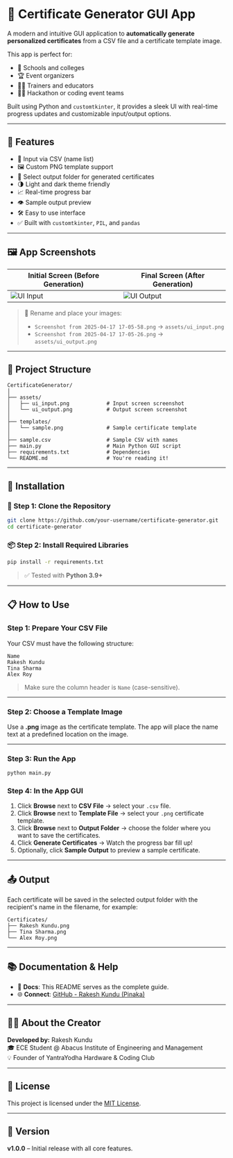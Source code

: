
# 🧾 Certificate Generator GUI App

A modern and intuitive GUI application to **automatically generate personalized certificates** from a CSV file and a certificate template image.

This app is perfect for:
- 🏫 Schools and colleges
- 🏆 Event organizers
- 🧑‍🏫 Trainers and educators
- 🧑‍💻 Hackathon or coding event teams

Built using Python and `customtkinter`, it provides a sleek UI with real-time progress updates and customizable input/output options.

---

## 🚀 Features

- 📄 Input via CSV (name list)
- 🖼️ Custom PNG template support
- 💾 Select output folder for generated certificates
- 🌗 Light and dark theme friendly
- 📈 Real-time progress bar
- 👁️ Sample output preview
- 🛠️ Easy to use interface
- ✅ Built with `customtkinter`, `PIL`, and `pandas`

---

## 🖼️ App Screenshots

| Initial Screen (Before Generation) | Final Screen (After Generation) |
|-----------------------------------|----------------------------------|
| ![UI Input](assets/ui_input.png)  | ![UI Output](assets/ui_output.png) |

> 📝 Rename and place your images:
> - `Screenshot from 2025-04-17 17-05-58.png` → `assets/ui_input.png`
> - `Screenshot from 2025-04-17 17-05-26.png` → `assets/ui_output.png`

---

## 📁 Project Structure

```
CertificateGenerator/
│
├── assets/
│   ├── ui_input.png            # Input screen screenshot
│   └── ui_output.png           # Output screen screenshot
│
├── templates/
│   └── sample.png              # Sample certificate template
│
├── sample.csv                  # Sample CSV with names
├── main.py                     # Main Python GUI script
├── requirements.txt            # Dependencies
└── README.md                   # You're reading it!
```

---

## 🧰 Installation

### 🔗 Step 1: Clone the Repository

```bash
git clone https://github.com/your-username/certificate-generator.git
cd certificate-generator
```

### 📦 Step 2: Install Required Libraries

```bash
pip install -r requirements.txt
```

> ✅ Tested with **Python 3.9+**

---

## 📋 How to Use

### Step 1: Prepare Your CSV File

Your CSV must have the following structure:

```csv
Name
Rakesh Kundu
Tina Sharma
Alex Roy
```

> Make sure the column header is `Name` (case-sensitive).

---

### Step 2: Choose a Template Image

Use a **.png** image as the certificate template. The app will place the name text at a predefined location on the image.

---

### Step 3: Run the App

```bash
python main.py
```

### Step 4: In the App GUI

1. Click **Browse** next to **CSV File** → select your `.csv` file.
2. Click **Browse** next to **Template File** → select your `.png` certificate template.
3. Click **Browse** next to **Output Folder** → choose the folder where you want to save the certificates.
4. Click **Generate Certificates** → Watch the progress bar fill up!
5. Optionally, click **Sample Output** to preview a sample certificate.

---

## 📤 Output

Each certificate will be saved in the selected output folder with the recipient's name in the filename, for example:

```
Certificates/
├── Rakesh Kundu.png
├── Tina Sharma.png
└── Alex Roy.png
```

---

## 📚 Documentation & Help

- 📘 **Docs**: This README serves as the complete guide.
- 🌐 **Connect**: [GitHub - Rakesh Kundu (Pinaka)](https://github.com/rax-2)

---

## 👨‍💻 About the Creator

**Developed by:** Rakesh Kundu  
🎓 ECE Student @ Abacus Institute of Engineering and Management  
💡 Founder of YantraYodha Hardware & Coding Club

---

## 🧾 License

This project is licensed under the [MIT License](LICENSE).

---

## 📌 Version

**v1.0.0** – Initial release with all core features.
